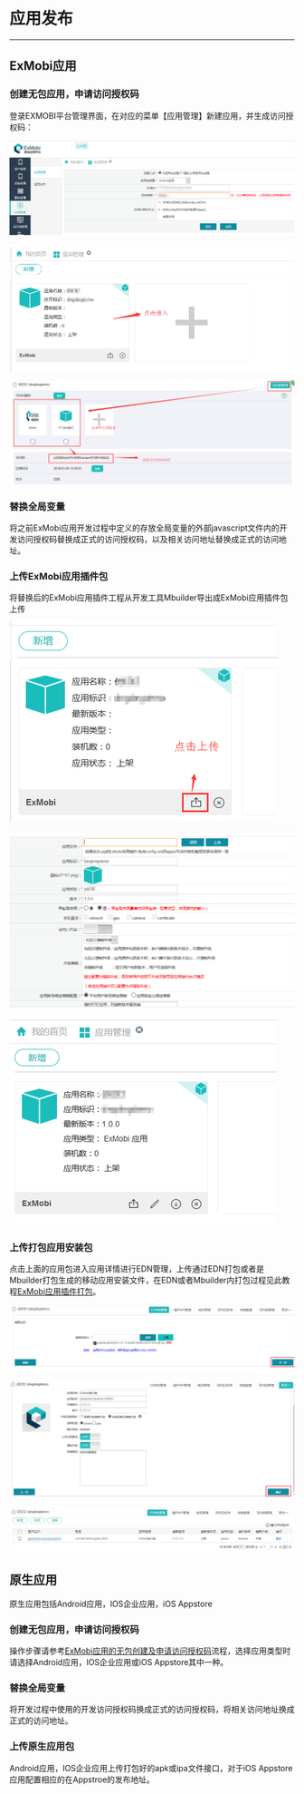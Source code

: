 # 应用发布

----------
<h2 id="cid_0">ExMobi应用</h2>

<h3 id="cid_0_0">创建无包应用，申请访问授权码</h3>  

登录EXMOBI平台管理界面，在对应的菜单【应用管理】新建应用，并生成访问授权码：  

![创建无包应用，申请访问授权码](image/appdeploy_4111.png)   

![创建无包应用，申请访问授权码](image/appdeploy_4112.png)   

![创建无包应用，申请访问授权码](image/appdeploy_4113.png)   

<h3 id="cid_0_1">替换全局变量</h3>  

将之前ExMobi应用开发过程中定义的存放全局变量的外部javascript文件内的开发访问授权码替换成正式的访问授权码，以及相关访问地址替换成正式的访问地址。 

<h3 id="cid_0_2">上传ExMobi应用插件包</h3>  

将替换后的ExMobi应用插件工程从开发工具Mbuilder导出成ExMobi应用插件包上传  

![上传应用包](image/appdeploy_4131.png)  

![上传应用包](image/appdeploy_4132.png)  

![上传应用包](image/appdeploy_4133.png)  

<h3 id="cid_0_2">上传打包应用安装包</h3>  

点击上面的应用包进入应用详情进行EDN管理，上传通过EDN打包或者是Mbuilder打包生成的移动应用安装文件，在EDN或者Mbuilder内打包过程见此教程[ExMobi应用插件打包](https://edu.exmobi.cn/learn/z7J3VEflql1WMinP)。

![上传打包应用安装包](image/appdeploy_4141.png)    

![上传打包应用安装包](image/appdeploy_4142.png)    

![上传打包应用安装包](image/appdeploy_4143.png)  

<h2 id="cid_1">原生应用</h2>  

原生应用包括Android应用，IOS企业应用，iOS Appstore

<h3 id="cid_1_0">创建无包应用，申请访问授权码</h3>  

操作步骤请参考[ExMobi应用的无包创建及申请访问授权码](https://gitdocument.exmobi.cn/exmobi6-server-access-guide/app_deploy.html#cid_0_0)流程，选择应用类型时请选择Android应用，IOS企业应用或iOS Appstore其中一种。 

<h3 id="cid_1_1">替换全局变量</h3>  

将开发过程中使用的开发访问授权码换成正式的访问授权码，将相关访问地址换成正式的访问地址。  

<h3 id="cid_1_2">上传原生应用包</h3>  

Android应用，IOS企业应用上传打包好的apk或ipa文件接口，对于iOS Appstore应用配置相应的在Appstroe的发布地址。 



